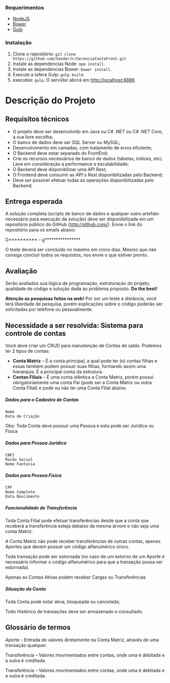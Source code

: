 
### Requerimentos
* [NodeJS](http://nodejs.org/) 
* [Bower](http://bower.io)
* [Gulp](http://gulpjs.com)

### Instalação 
1. Clone o repositório: `git clone https://github.com/VanderJr/GerenciaContaFront.git`
2. Instale as dependencias Node: `npm install`.
3. Instale as dependencias Bower: `bower install`.
4. Execute a tafera Gulp: `gulp build`.
5. executee: `gulp`. O servidor abrirá em [http://localhost:8888](http://localhost:8888).



# Descrição do Projeto

## Requisitos técnicos

* O projeto deve ser desenvolvido em Java ou C# .NET ou C# .NET Core, a sua livre escolha;
* O banco de dados deve ser SQL Server ou MySQL;
* Desenvolvimento em camadas, com tratamento de erros eficiente;
* O Backend deve estar separado do FrontEnd;
* Crie os recursos necessários de banco de dados (tabelas, índices, etc). Leve em consideração a performance e escalabilidade;
* O Backend deve disponibilizar uma API Rest;
* O Frontend deve consumir as API´s Rest disponibilizadas pelo Backend;
* Deve ser possível efetuar todas as operações disponibilizadas pelo Backend; 

## Entrega esperada

A solução completa (scripts de banco de dados e qualquer outro artefato necessário para execução da solução) deve ser disponibilizada em um repositório público do GitHub (http://github.com/). Envie o link do repositório para os
emails abaixo:

G********** – g****************

O teste deverá ser concluído no máximo em cinco dias. Mesmo que não consiga concluir todos os requisitos, nos
envie o que estiver pronto.

## Avaliação

Serão avaliados sua lógica de programação, estruturação do projeto, qualidade de código e solução dada ao problema proposto. **Do the best!**

**Atenção as pesquisas feitas na web!** Por ser um teste a distância, você terá liberdade de pesquisa, porém explicações sobre o código poderão ser solicitadas por telefone ou pessoalmente.

## Necessidade a ser resolvida: Sistema para controle de contas

Você deve criar um CRUD para manutenção de Contas de saldo. Podemos ter 2 tipos de contas:

* **Conta Matriz** – É a conta principal, a qual pode ter (n) contas filhas e essas também podem possuir suas filhas, formando assim uma hierarquia. É a principal conta da estrutura.
* **Contas Filiais** – É uma conta idêntica a Conta Matriz, porém possui obrigatoriamente uma conta Pai (pode ser a Conta Matriz ou outra Conta Filial) e pode ou não ter uma Conta Filial abaixo.

##### Dados para o Cadastro de Contas

```
Nome
Data de Criação
```

Obs: Toda Conta deve possuir uma Pessoa e esta pode ser Jurídica ou Física

##### Dados para Pessoa Jurídica

```
CNPJ
Razão Social
Nome Fantasia
```

##### Dados para Pessoa Física

```
CPF
Nome Completo
Data Nascimento
```

##### **Funcionalidade de Transferência**

Toda Conta Filial pode efetuar transferências desde que a conta que receberá a transferência esteja debaixo da mesma árvore e não seja uma conta Matriz.

A Conta Matriz não pode receber transferências de outras contas, apenas Aportes que devem possuir um código alfanumérico único.

Toda transação pode ser estornada (no caso de um estorno de um Aporte é necessário informar o código alfanumérico para que a transação possa ser estornada).

Apenas as Contas Ativas podem receber Cargas ou Transferências

##### **Situação da Conta**

Toda Conta pode estar ativa, bloqueada ou cancelada;

Todo Histórico de transações deve ser armazenado e consultado.

## **Glossário de termos**

Aporte - Entrada de valores diretamente na Conta Matriz, através de uma transação qualquer.

Transferência – Valores movimentados entre contas, onde uma é debitada e a outra é creditada.

Transferência – Valores movimentados entre contas, onde uma é debitada e a outra é creditada.